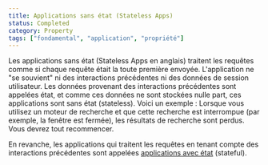 ```yaml
---
title: Applications sans état (Stateless Apps)
status: Completed
category: Property
tags: ["fondamental", "application", "propriété"]
---
```


Les applications sans état (Stateless Apps en anglais) traitent les requêtes comme si chaque requête était la toute première envoyée.
L'application ne "se souvient" ni des interactions précédentes ni des données de session utilisateur.
Les données provenant des interactions précédentes sont appelées état, et comme ces données ne sont stockées nulle part, ces applications sont sans état (stateless).
Voici un exemple :
Lorsque vous utilisez un moteur de recherche et que cette recherche est interrompue (par exemple, la fenêtre est fermée), les résultats de recherche sont perdus.
Vous devrez tout recommencer.

En revanche, les applications qui traitent les requêtes en tenant compte des interactions précédentes sont appelées [applications avec état](/fr/stateful-apps/) (stateful).